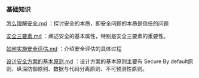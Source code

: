 ### 基础知识

 [怎么理解安全.md](怎么理解安全.md) ：探讨安全的本质，即安全问题的本质是信任的问题

 [安全三要素.md](安全三要素.md) ：阐述安全的基本属性，特别是安全三要素的重要性。

 [如何实施安全评估.md](如何实施安全评估.md) ：介绍安全评估的具体过程

 [设计安全方案的基本原则.md](设计安全方案的基本原则.md) ：设计方案的基本原则主要有 Secure By default原则、纵深防御原则、数据与代码分离原则、不可预测性原则。
